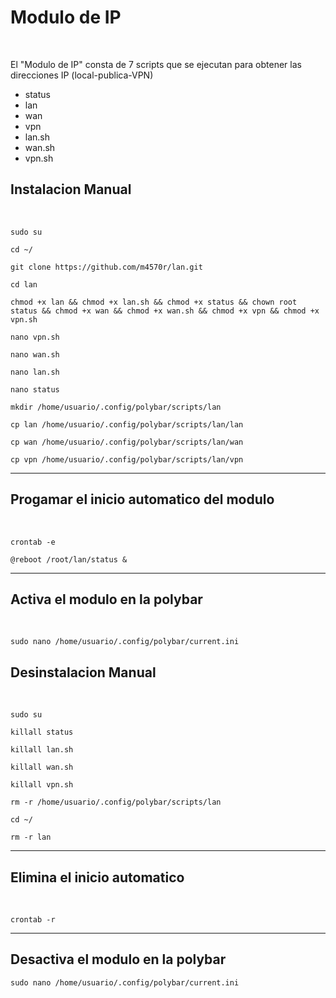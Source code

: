 <h1>Modulo de IP</h1><br>
<p>
El "Modulo de IP" consta de 7 scripts que se ejecutan para obtener las direcciones IP (local-publica-VPN)
  <ul>
  <li>status</li>
  <li>lan</li>
  <li>wan</li>
  <li>vpn</li>
  <li>lan.sh</li>
  <li>wan.sh</li>
  <li>vpn.sh</li>
  </ul>
</p>
<h2>Instalacion Manual</h2><br>

```
sudo su
```

```
cd ~/
```

```
git clone https://github.com/m4570r/lan.git
```

```
cd lan
```

```
chmod +x lan && chmod +x lan.sh && chmod +x status && chown root status && chmod +x wan && chmod +x wan.sh && chmod +x vpn && chmod +x vpn.sh
```

```
nano vpn.sh
```

```
nano wan.sh
```

```
nano lan.sh
```

```
nano status
```

```
mkdir /home/usuario/.config/polybar/scripts/lan 
```

```
cp lan /home/usuario/.config/polybar/scripts/lan/lan 
```

```
cp wan /home/usuario/.config/polybar/scripts/lan/wan 
```

```
cp vpn /home/usuario/.config/polybar/scripts/lan/vpn 
```

<hr>
<h2>Progamar el inicio automatico del modulo</h2><br>


```
crontab -e
```

```
@reboot /root/lan/status & 

```

<hr>
<h2>Activa el modulo en la polybar</h2><br>

```
sudo nano /home/usuario/.config/polybar/current.ini
```

<h2>Desinstalacion Manual</h2><br>

```
sudo su
```

```
killall status
```

```
killall lan.sh
```

```
killall wan.sh
```

```
killall vpn.sh
```

```
rm -r /home/usuario/.config/polybar/scripts/lan
```

```
cd ~/
```

```
rm -r lan
```

<hr>
<h2>Elimina el inicio automatico</h2><br>

```
crontab -r
```
<hr>

<h2>Desactiva el modulo en la polybar</h2>

```
sudo nano /home/usuario/.config/polybar/current.ini
```
